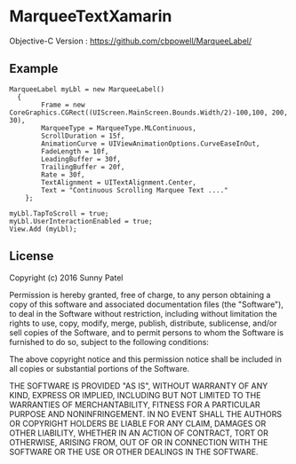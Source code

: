 # MarqueeTextXamarin

Objective-C Version : https://github.com/cbpowell/MarqueeLabel/

## Example

	MarqueeLabel myLbl = new MarqueeLabel() 
	  { 
			Frame = new CoreGraphics.CGRect((UIScreen.MainScreen.Bounds.Width/2)-100,100, 200, 30),
			MarqueeType = MarqueeType.MLContinuous,
			ScrollDuration = 15f,
			AnimationCurve = UIViewAnimationOptions.CurveEaseInOut,
			FadeLength = 10f,
			LeadingBuffer = 30f,
			TrailingBuffer = 20f,
			Rate = 30f,
			TextAlignment = UITextAlignment.Center,
			Text = "Continuous Scrolling Marquee Text ...."
		};

	myLbl.TapToScroll = true;
	myLbl.UserInteractionEnabled = true;
	View.Add (myLbl);


## License

Copyright (c) 2016 Sunny Patel

Permission is hereby granted, free of charge, to any person obtaining a copy of this software and associated documentation files (the "Software"), to deal in the Software without restriction, including without limitation the rights to use, copy, modify, merge, publish, distribute, sublicense, and/or sell copies of the Software, and to permit persons to whom the Software is furnished to do so, subject to the following conditions:

The above copyright notice and this permission notice shall be included in all copies or substantial portions of the Software.

THE SOFTWARE IS PROVIDED "AS IS", WITHOUT WARRANTY OF ANY KIND, EXPRESS OR IMPLIED, INCLUDING BUT NOT LIMITED TO THE WARRANTIES OF MERCHANTABILITY, FITNESS FOR A PARTICULAR PURPOSE AND NONINFRINGEMENT. IN NO EVENT SHALL THE AUTHORS OR COPYRIGHT HOLDERS BE LIABLE FOR ANY CLAIM, DAMAGES OR OTHER LIABILITY, WHETHER IN AN ACTION OF CONTRACT, TORT OR OTHERWISE, ARISING FROM, OUT OF OR IN CONNECTION WITH THE SOFTWARE OR THE USE OR OTHER DEALINGS IN THE SOFTWARE.
